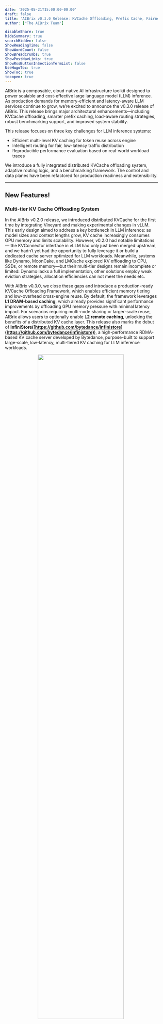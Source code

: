 ```yaml
---
date: '2025-05-21T15:00:00-00:00'
draft: false
title: 'AIBrix v0.3.0 Release: KVCache Offloading, Prefix Cache, Fairness Routing, and Benchmarking Tools'
author: ["The AIBrix Team"]

disableShare: true
hideSummary: true
searchHidden: false
ShowReadingTime: false
ShowWordCount: false
ShowBreadCrumbs: true
ShowPostNavLinks: true
ShowRssButtonInSectionTermList: false
UseHugoToc: true
ShowToc: true
tocopen: true
---
```


AIBrix is a composable, cloud-native AI infrastructure toolkit designed to power scalable and cost-effective large language model (LLM) inference. As production demands for memory-efficient and latency-aware LLM services continue to grow, we’re excited to announce the v0.3.0 release of AIBrix. This release brings major architectural enhancements—including KVCache offloading, smarter prefix caching, load-aware routing strategies, robust benchmarking support, and improved system stability.

This release focuses on three key challenges for LLM inference systems:

* Efficient multi-level KV caching for token reuse across engine  
* Intelligent routing for fair, low-latency traffic distribution  
* Reproducible performance evaluation based on real-world workload traces

We introduce a fully integrated distributed KVCache offloading system, adaptive routing logic, and a benchmarking framework. The control and data planes have been refactored for production readiness and extensibility.

---

## New Features!

### Multi-tier KV Cache Offloading System

In the AIBrix v0.2.0 release, we introduced distributed KVCache for the first time by integrating Vineyard and making experimental changes in vLLM. This early design aimed to address a key bottleneck in LLM inference: as model sizes and context lengths grow, KV cache increasingly consumes GPU memory and limits scalability. However, v0.2.0 had notable limitations — the KVConnector interface in vLLM had only just been merged upstream, and we hadn’t yet had the opportunity to fully leverage it or build a dedicated cache server optimized for LLM workloads. Meanwhile, systems like Dynamo, MoonCake, and LMCache explored KV offloading to CPU, SSDs, or remote memory—but their multi-tier designs remain incomplete or limited: Dynamo lacks a full implementation, other solutions employ weak eviction strategies, allocation efficiencies can not meet the needs etc.

With AIBrix v0.3.0, we close these gaps and introduce a production-ready KVCache Offloading Framework, which enables efficient memory tiering and low-overhead cross-engine reuse. By default, the framework leverages **L1 DRAM-based caching**, which already provides significant performance improvements by offloading GPU memory pressure with minimal latency impact. For scenarios requiring multi-node sharing or larger-scale reuse, AIBrix allows users to optionally enable **L2 remote caching**, unlocking the benefits of a distributed KV cache layer. This release also marks the debut of **InfiniStore([https://github.com/bytedance/infinistore](https://github.com/bytedance/infinistore))**, a high-performance RDMA-based KV cache server developed by Bytedance, purpose-built to support large-scale, low-latency, multi-tiered KV caching for LLM inference workloads.

<p align="center">
  <img src="/images/v0.3.0-release/aibrix-kvcache-offloading-framework.png" width="75%" style="display:inline-block; margin-right:1%" />
</p>


At the data plane, AIBrix integrates directly with vLLM through **AIBrix Offloading Connector**—a high-performance bridge designed to move data efficiently between GPU and CPU. This connector leverages optimized CUDA kernels to accelerate KV tensor transfers, minimizing overhead on critical inference paths. To scale beyond GPU memory limits, the offloading framework features a **multi-tiered cache manager** that dynamically distributes KV data across storage layers, including DRAM and RDMA-interconnected backends. This ensures large sessions and long prompts can be served without sacrificing batch size or latency. AIBrix KVCache Connector supports pluggable eviction strategies (e.g., LRU, S3FIFO) and flexible backends (e.g., **InfiniStore**) to adapt to different workload patterns and hardware environments.

Additionally, we’ve refactored the existing KVCache CRD to support new backends such as **InfiniStore**, enabling broader compatibility and deployment flexibility. AIBrix now leverages multiple cache servers organized via a **consistent hashing ring**, allowing inference engines to seamlessly communicate with distributed KV nodes. This, combined with a built-in cache placement module and coordination with the global cluster manager, enables **cross-engine KV reuse**—transforming previously isolated caches into a unified, shared KV infrastructure.

<p align="center">
  <img src="/images/v0.3.0-release/aibrix-distributed-kvcache.png" width="80%" style="display:inline-block; margin-right:1%" />
</p>

This architecture not only improves token reuse and system throughput but also reduces GPU memory pressure, making it easier to deploy large models reliably at scale. Here are some benchmarks we have done. Our benchmarks cover two scenarios: 

* Scenario-1 simulates the workload pattern of one of our internal production systems;  
* Scenario-2 simulates the workload pattern of a multi-turn conversation application. 


For Scenario-1, we construct two workloads (i.e., Workload-1 and Workload-2) from the same workload profile derived from real-world usage patterns observed in our internal production systems. Both workloads maintain identical sharing characteristics but different scaling. All unique requests in Workload-1 can be fit in the GPU KV cache, while Workload-2 scales the unique request memory footprint to 8 times, simulating capacity-constrained use cases where cache contention is severe. Note that configurations for workload generation and steps to reproduce these benchmarks will be released shortly in [AIBrix repository](https://github.com/vllm-project/aibrix/tree/main/benchmarks/scenarios/kvcache).

Figure 1 and Table 1 illustrate the performance results of all systems (Cache-X is another KVCache offloading system in the community) with Workload-1. Compared to other systems, AIBrix shows superior TTFT performance, particularly under increasing QPS. Both AIBrix L1 and AIBrix + InfiniStore deliver sub-second P99 TTFT across all load levels. For Workload-2, as shown in Figure 2 and Table 2, AIBrix + InfiniStore continues to demonstrate orders of magnitude TTFT advantages across all load conditions because of InfiniStore's low-latency access and massive capacity.

<p align="center"><strong><em>Figure 1:</em> Average Time to First Token (seconds) with Varied QPS - Workload-1</strong></p>
<p align="center">
  <img src="/images/v0.3.0-release/benchmark-kvcache-workload1.png" width="70%" style="display:inline-block; margin-right:1%" />
</p>

**Note:** The vLLM baseline is **EXCLUDED** from this chart because its performance is significantly worse than others’, making their curves difficult to distinguish at this scale.

<details>
<summary style="text-align:center;"><strong>Table 1: Click to expand TTFT Table for Workload-2</strong></summary>

<br>

|  | vLLM v0.8.5 Baseline |  | vLLM v0.8.5 Prefix Caching |  | vLLM \+ Cache-X V0 |  | vLLM \+ Cache-X V1 |  | vLLM \+ AIBrix L1 |  | vLLM \+ AIBrix \+ InfiniStore |  |
| :---- | :---- | :---- | :---- | :---- | :---- | :---- | :---- | :---- | :---- | :---- | :---- | :---- |
| QPS | Avg. | P99 | Avg. | P99 | Avg. | P99 | Avg. | P99 | Avg. | P99 | Avg. | P99 |
| 0.3 | 0.39 | 0.76 | 0.12 | 1.08 | 0.06 | 0.36 | 0.05 | 0.27 | 0.05 | 0.09 | 0.06 | 0.11 |
| 0.8 | 0.46 | 1.27 | 0.12 | 0.67 | 0.07 | 0.66 | 0.07 | 0.65 | 0.05 | 0.12 | 0.07 | 0.13 |
| 1.3 | 0.58 | 2.05 | 0.17 | 1.77 | 0.09 | 0.92 | 0.07 | 0.82 | 0.06 | 0.12 | 0.07 | 0.14 |
| 1.8 | 0.88 | 4.22 | 0.22 | 3.47 | 0.11 | 1.43 | 0.09 | 1.14 | 0.06 | 0.13 | 0.07 | 0.17 |
| 2.3 | 1.72 | 8.49 | 0.24 | 2.65 | 0.13 | 1.85 | 0.11 | 1.69 | 0.06 | 0.14 | 0.08 | 0.18 |
| 2.8 | 103.29 | 167.26 | 0.35 | 4.93 | 0.17 | 2.55 | 0.13 | 2.02 | 0.07 | 0.15 | 0.08 | 0.21 |
| 3.3 | 127.95 | 220.00 | 0.39 | 4.99 | 0.28 | 4.70 | 0.16 | 2.44 | 0.07 | 0.15 | 0.08 | 0.41 |
| 3.8 | 141.63 | 246.22 | 0.65 | 7.63 | 0.38 | 12.79 | 0.27 | 4.35 | 0.07 | 0.17 | 0.09 | 0.47 |
| 4.3 | 216.44 | 384.60 | 1.32 | 17.95 | 0.53 | 17.08 | 0.37 | 11.44 | 0.08 | 0.22 | 0.10 | 0.81 |

</details>

<br>
<br>
<br>

<p align="center"><strong><em>Figure 2:</em> Average Time to First Token (seconds) with Varied QPS - Workload-2</strong></p>
<p align="center">
  <img src="/images/v0.3.0-release/benchmark-kvcache-workload2.png" width="70%" style="display:inline-block; margin-right:1%" />
</p>

<details>
<summary style="text-align:center;"><strong>Table 2: Click to expand TTFT Table for Workload-2</strong></summary>

<br>

|  | vLLM v0.8.5 Baseline |  | vLLM v0.8.5 Prefix Caching |  | vLLM + Cache-X V0 |  | vLLM + Cache-X V1 |  | vLLM + AIBrix L1 |  | vLLM + AIBrix + InfiniStore |  |
| :---- | :---- | :---- | :---- | :---- | :---- | :---- | :---- | :---- | :---- | :---- | :---- | :---- |
| QPS | Avg. | P99 | Avg. | P99 | Avg. | P99 | Avg. | P99 | Avg. | P99 | Avg. | P99 |
| 0.3 | 0.41 | 1.01 | 0.21 | 0.59 | 0.35 | 1.06 | 0.32 | 0.85 | 0.33 | 1.04 | 0.09 | 0.61 |
| 0.8 | 0.59 | 4.75 | 0.28 | 1.21 | 0.50 | 3.22 | 0.39 | 1.50 | 0.42 | 1.77 | 0.08 | 0.47 |
| 1.3 | 0.94 | 19.02 | 0.43 | 8.00 | 0.83 | 16.02 | 0.58 | 8.73 | 0.67 | 14.92 | 0.09 | 1.89 |
| 1.8 | 1.98 | 28.02 | 0.78 | 16.08 | 1.34 | 21.79 | 0.87 | 14.44 | 1.05 | 19.11 | 0.12 | 2.65 |
| 2.3 | 7.44 | 43.67 | 1.36 | 23.28 | 2.28 | 30.33 | 1.53 | 22.75 | 2.80 | 37.70 | 0.17 | 3.70 |
| 2.8 | 119.90 | 235.08 | 2.94 | 32.64 | 8.06 | 43.87 | 4.11 | 30.02 | 4.70 | 45.29 | 0.21 | 4.13 |
| 3.3 | 230.34 | 406.14 | 30.29 | 53.43 | 94.53 | 183.23 | 68.92 | 135.68 | 10.87 | 44.85 | 0.33 | 5.02 |
| 3.8 | 275.73 | 429.01 | 112.45 | 210.21 | 177.45 | 332.48 | 152.06 | 295.40 | 73.13 | 116.05 | 0.42 | 9.85 |
| 4.3 | 296.89 | 429.40 | 169.14 | 279.82 | 219.18 | 361.50 | 197.74 | 304.80 | 140.62 | 238.98 | 0.58 | 16.20 |

</details>

<br>
<br>
<br>

For Scenario-2, we construct a workload (i.e., Workload-3) that theoretically consumes 8 times of GPU KV cache capacity to showcase the advantages of KV cache offloading for multi-turn conversation applications. As shown in Table 3, the performance comparison highlights several key insights. 1\) Cache-X V1 outperforms V0 due to its ability to overlap I/O and computation, reducing idle time (“bubble”) in the execution pipeline. 2\) When comparing AIBrix solutions with Cache-X, AIBrix L1 delivers performance on par with Cache-X V0, while AIBrix \+ InfiniStore, because of its larger capacity, achieves the lowest latencies across all QPS levels. AIBrix KVCache will support vLLM V1’s KV connector as well to further squeeze the bubble between I/O and computation in order to deliver more optimized effectiveness and efficiency.


<p align="center"><strong><em>Figure 3:</em> Average Time to First Token (seconds) with Varied QPS - Workload-3</strong></p>
<p align="center">
  <img src="/images/v0.3.0-release/benchmark-kvcache-workload3.png" width="70%" style="display:inline-block; margin-right:1%" />
</p>

<details>
<summary style="text-align:center;"><strong>Table 3: Click to expand TTFT Table for Workload-3</strong></summary>

<br>

|  | vLLM v0.8.5 Baseline |  | vLLM v0.8.5 Prefix Caching |  | vLLM + Cache-X V0 |  | vLLM + Cache-X V1 |  | vLLM + AIBrix L1 |  | vLLM + AIBrix + InfiniStore |  |
| :---- | :---- | :---- | :---- | :---- | :---- | :---- | :---- | :---- | :---- | :---- | :---- | :---- |
| QPS | Avg. | P99 | Avg. | P99 | Avg. | P99 | Avg. | P99 | Avg. | P99 | Avg. | P99 |
| 0.3 | 1.65 | 8.90 | 0.45 | 2.92 | 0.65 | 3.24 | 0.58 | 2.24 | 0.66 | 2.72 | 0.43 | 1.93 |
| 0.8 | 9.61 | 59.26 | 1.22 | 9.08 | 1.25 | 9.25 | 0.90 | 7.14 | 1.14 | 6.48 | 0.52 | 2.15 |
| 1.3 | 18.58 | 59.29 | 6.01 | 41.29 | 3.01 | 17.55 | 1.98 | 13.00 | 2.53 | 12.39 | 0.93 | 5.44 |
| 1.8 | 42.88 | 106.85 | 19.87 | 81.10 | 14.66 | 40.06 | 5.29 | 20.67 | 6.07 | 19.70 | 1.46 | 8.66 |
| 2.3 | 41.55 | 109.56 | 31.14 | 82.19 | 26.83 | 54.34 | 11.16 | 32.42 | 22.35 | 51.36 | 2.17 | 11.38 |
| 2.8 | 41.34 | 98.44 | 34.15 | 87.31 | 26.60 | 57.26 | 12.93 | 34.14 | 24.84 | 50.89 | 3.80 | 16.15 |
| 3.3 | 42.83 | 96.59 | 29.56 | 84.44 | 27.48 | 56.35 | 12.93 | 34.46 | 24.23 | 49.62 | 11.99 | 36.44 |
| 3.8 | 43.77 | 109.12 | 32.16 | 90.08 | 26.33 | 57.08 | 12.72 | 33.85 | 25.91 | 51.20 | 10.86 | 29.18 |
| 4.3 | 42.95 | 93.38 | 24.78 | 77.92 | 26.76 | 55.20 | 12.10 | 33.06 | 23.99 | 51.99 | 10.55 | 26.62 |

</details>

<br>
<br>
<br>

### Enhanced Routing Capabilities

This release upgrades routing logic with intelligent, adaptive strategies for LLM serving:

* **Prefix-aware Routing**: Uses hash token-based prefix matching and load awareness for reduced latency.  
* **Preble**: An implementation of [ICLR'25 Preble](https://arxiv.org/abs/2407.00023), it balances KV cache reuse and GPU load using prefix length and a prompt-aware cost mode.   
* **Fairness-oriented Routing**: An implementation of [OSDI’24 VTC](https://www.usenix.org/conference/osdi24/presentation/sheng), it introduces the `vtc-basic` router with Windowed Adaptive Fairness Routing algorithm that enforces load fairness through dynamic token tracking and adaptive pod assignment.

#### 2.1 Prefix-Cache Routing

Inference engine such as vLLM provides prefix-caching where KV cache of existing queries is cached such that a new query can directly reuse the KV cache if it shares the same prefix with one of the existing queries, allowing the new query to skip the computation of the shared part. To take advantage of this feature, AIBrix gateway introduces prefix-cache aware routing to achieve this goal. Some high level design details are 

- Prefix-cache routing, does load balancing to ensure no hot spots are created i.e. all requests sharing the same prefix are intelligently balanced across pods. Goal here to increase prefix-cache sharing without creating a hot-spot (more [implementation details](https://github.com/vllm-project/aibrix/blob/main/pkg/plugins/gateway/algorithms/README.md#prefix-cache-aware), [PR](https://github.com/vllm-project/aibrix/pull/933)). Observed \~45% improvement in TTFT (averaged across different request patterns) with prefix-cache compared to random routing. 

- Prefix-cache supports multi-turn conversation, gateway's router identifies multi-turn conversation and routes such requests efficiently to ensure KV cache sharing.

 > To use [prefix-cache routing](https://aibrix.readthedocs.io/latest/features/gateway-plugins.html#routing-strategies), include header *`"routing-strategy": "prefix-cache"`*.

<p align="center">
  <img src="/images/v0.3.0-release/aibrix-prefix-cache-aware.png" width="90%" style="display:inline-block; margin-right:1%" />
</p>

#### 2.2 Preble Paper based: Prefix-Cache Routing Implementation

[Preble](https://arxiv.org/pdf/2407.00023) is a prefix-cache routing strategy designed to efficiently handle long prompts with partially shared prefixes across requests. It co-optimizes KV cache reuse and computation load-balancing. The key insight is that when prompts share prefixes, caching and reusing computed KV states across requests dramatically improves performance. However, this reuse must be balanced with system load.. Preble operates as follows: if the shared prefix is longer than the unique suffix of a prompt, the request is routed to a GPU  that already has the longest matching prefix cached. Otherwise, it routes the request to another GPU to balance the load. 

Load Balancing: when the shared prefix portion is smaller than a configurable threshold (e.g., 50%), it calculates a "prompt-aware load cost" for each GPU that combines three distinct cost categories, all measured in GPU computation time.

- The first component, historical computation load, captures each GPU's recent processing activity within a time window to understand baseline utilization without needing real-time measurements. 
- The second component, eviction cost, evaluates the penalty of removing cached KV states when memory is needed, weighting each potential eviction by its hit rate to preserve frequently-used prefixes. 
- The final component simply estimates the new request's processing cost on each GPU, focusing on prefill time for non-cached tokens. 

By combining these three costs (L + M + P), Preble assigns each request to the GPU with the lowest total cost, effectively balancing immediate processing efficiency against long-term cluster performance. Our implementation of Preble at AIBrix was done based on the original [Preble code](https://github.com/WukLab/preble).

> To use preble based prefix-cache solution, include header *`"routing-strategy": "prefix-cache-preble"`*. Current status is *experimental*.


<p align="center">
  <img src="/images/v0.3.0-release/benchmark-routing-1k.png" width="40%" style="display:inline-block; margin-right:1%" />
  <img src="/images/v0.3.0-release/benchmark-routing-8k.png" width="40%" style="display:inline-block;" />
</p>

<p align="center"><em>Benchmark result for different prefix cache and load aware routing strategies</em></p>

#### 2.3 Fairness-oriented Routing

The Virtual Token Counter (VTC) is a fair scheduling algorithm for LLM serving based on the paper ["Fairness in Serving Large Language Models" (Sheng et al.)](https://www.usenix.org/conference/osdi24/presentation/sheng). It aims to provide fairness among clients by tracking the service (weighted token count) each client has received and prioritizing those who have received less service.  While the original paper's implementation is designed for and evaluated in batched inference environments, we introduce a simplified version of VTC called `vtc-basic` in this release, for non-batched requests more suitable for the distributed and cloud native nature of AIBrix environments.

`vtc-basic` router implements the Windowed Adaptive Fairness Routing algorithm, which uses a windowed adaptive clamped linear approach to ensure load fairness among users.  It has four key components: (1) a sliding window that tracks token usage over configurable time periods, (2) adaptive bucket sizing that dynamically adjusts based on observed token patterns, (3) clamped token values to prevent extreme sensitivity and jitter, and (4) linear mapping between tokens and pod assignments. Using these components, the router creates a hybrid scoring system that balances fairness (based on normalized user token counts) with utilization (based on current pod load) to select the pod with the lowest combined score, ensuring both fair resource allocation and efficient system utilization.  Environment variables to override and configure default values of the router are available [here](https://github.com/vllm-project/aibrix/tree/main/pkg/plugins/gateway/algorithms#environment-variables).  

> To use a fairness-oriented routing, include header *`"routing-strategy": "vtc-basic"`*. Current status is *experimental*.


### Synthetic Benchmarking & Load Generation Framework

Modern LLM deployments face unpredictable workloads, fluctuating user sessions, and a wide range of prompt/generation patterns. To meet these demands, AIBrix v0.3.0 introduces a **fully modular, production-grade benchmark toolkit** designed to evaluate AI inference systems with unmatched realism and flexibility.

![](/images/v0.3.0-release/aibrix-benchmark-framework.png)

At its core, the AIBrix benchmark framework is built around a cleanly decoupled architecture: dataset generation, workload shaping, and benchmark execution. Each component can be customized independently, making it easy to plug in your own prompt logs, traffic traces, or experimental workloads—whether you're working on a new model deployment, scaling policy, or runtime optimization.

**Flexible Dataset Generation:** AIBrix supports a variety of dataset formats—from flat prompt lists to multi-turn, sessioned conversations. Whether you're generating synthetic data for stress testing or converting real client logs, the toolkit provides four flexible modes:

* Controlled Synthetic Sharing for studying prefix reuse.  
* Multi-turn Synthetic Conversations for dialogue-style workloads.  
* Open Dataset Conversion (e.g., ShareGPT).  
* Client Log Replay with full input-output control for specific models.

Each dataset type is designed to plug seamlessly into the workload generator, enabling you to quickly iterate on prompt structures or session behavior.

**Simulate Real Workloads:** Unlike many synthetic or fixed-pattern tools, AIBrix is built with real-world inference behavior in mind. You can:

* Try Load Modeling by controlling runtime characteristics such as Queries per second (QPS), Prompt and generation token lengths,  Session concurrency, and Time-based traffic distribution (e.g., bursty loads).  
* Replay real traces from production environments (e.g., Azure LLM traces, Grafana-exported metrics).  
* Model dynamic traffic fluctuations with statistical patterns.  
* Evaluate session-based prompt reuse, including scenarios with controlled lengths of shared prefixes.

From steady-state baselines to high-burst or multi-session simulations, AIBrix lets you reproduce the messy realities of production traffic.

**Execute, Measure, and Tune:** The benchmark client supports both streaming and non-streaming APIs, collecting fine-grained latency metrics like Time-to-First-Token (TTFT) and Time-per-Output-Token (TPOT). Whether you're studying routing behavior, KV cache backends, autoscaling metrics, AIBrix gives you the instrumentation and flexibility needed to generate insights that translate directly into production improvements.


## Feature Enhancements

Beyond the core features of KV cache offloading, intelligent routing, and benchmarking, AIBrix v0.3.0 includes several production-grade improvements to enhance stability, extensibility, and operational visibility across the stack.

### Gateway Enhancements

* Support for OpenAI-compatible APIs, including streaming responses, usage reporting, asynchronous handling, and standardized error responses for seamless end-to-end integration. ([#703](https://github.com/vllm-project/aibrix/pull/703), [#788](https://github.com/vllm-project/aibrix/pull/788), [#799](https://github.com/vllm-project/aibrix/pull/799))  
* Introduced the `/v1/models` endpoint for compatibility with OpenAI-style API clients. ([#802](https://github.com/vllm-project/aibrix/pull/802))  
* Refactored gateway-plugins with an extensible `ext-proc` server architecture, laying the foundation for pluggable policies. ([#810](https://github.com/vllm-project/aibrix/pull/810))  
* Improved concurrency safety and routing stability through major cache and router redesigns ([#878](https://github.com/vllm-project/aibrix/pull/878), [#884](https://github.com/vllm-project/aibrix/pull/884))

### Control Plane

* Added Kubernetes webhook validation for CRDs, providing early error feedback during resource creation ([#748](https://github.com/vllm-project/aibrix/pull/748), [#786](https://github.com/vllm-project/aibrix/pull/786)).  
* Improve RayClusterFleet to fully support Deepseek-r1/v3 models ([#789](https://github.com/vllm-project/aibrix/pull/789), [#826](https://github.com/vllm-project/aibrix/pull/826), [#835](https://github.com/vllm-project/aibrix/pull/835), [#914](https://github.com/vllm-project/aibrix/pull/914), [#954](https://github.com/vllm-project/aibrix/pull/954)).  
* Add scale subresource in RayClusterFleet CRD and enable HPA support ([#1082](https://github.com/vllm-project/aibrix/pull/1082), [#1109](https://github.com/vllm-project/aibrix/pull/1109))

### Installation Experiences

* Introduced Terraform modules for GCP and Kubernetes deployment. ([#823](https://github.com/vllm-project/aibrix/pull/823))
* Added setup guides for Minikube on Lambda Cloud and AWS in the documentation. ([#1020](https://github.com/vllm-project/aibrix/pull/1020))
* Enabled standalone controller installation for simplified system bootstrapping. ([#930](https://github.com/vllm-project/aibrix/pull/930). [#931](https://github.com/vllm-project/aibrix/pull/931))
* Streamlined upgrade workflows by introducing `kubectl apply` support. CRDs are now split and applied with `--server-side`, avoiding annotation size limits and enabling smooth incremental updates. ([#793](https://github.com/vllm-project/aibrix/pull/793))
* Enabled container image publishing to Github Container Registry (GHCR).([#1041](https://github.com/vllm-project/aibrix/pull/1041))
* Support ARM container Images. ([#1090](https://github.com/vllm-project/aibrix/pull/1090))

### Observability & Stability

* Shipped prebuilt Grafana dashboards covering control plane, gateway, and KV cache components for out-of-the-box observability. ([#1048](https://github.com/vllm-project/aibrix/pull/1048))
* Tuned Envoy proxy memory and buffer configurations for better performance under high concurrency. ([#825](https://github.com/vllm-project/aibrix/pull/825))
* Tuned Envoy proxy configurations for memory and buffer management under high concurrency. ([#967](https://github.com/vllm-project/aibrix/pull/967))
* Added graceful shutdown, liveness, and readiness probes to improve service resilience. ([#962](https://github.com/vllm-project/aibrix/pull/962))
* Delivered production-ready monitoring setups for all major system components. ([#1048](https://github.com/vllm-project/aibrix/pull/1048))

## Bug Fixes

This release includes over 40 bug fixes aimed at improving system robustness, correctness, and production readiness. Key fixes include:

* **OpenAI & vLLM Interface Compatibility (Gateway Plugin)**: Fixed request/response header handling, streaming token usage reporting, and error propagation. ([#703](https://github.com/vllm-project/aibrix/pull/703), [#788](https://github.com/vllm-project/aibrix/pull/788), [#794](https://github.com/vllm-project/aibrix/pull/794), [#1006](https://github.com/vllm-project/aibrix/pull/1006))

* **Internal Cache Store & Controller Reliability**: Resolved stale cache issues, incorrect informer setup, and controller cleanup handling. ([#763](https://github.com/vllm-project/aibrix/pull/763), [#925](https://github.com/vllm-project/aibrix/pull/925), [#926](https://github.com/vllm-project/aibrix/pull/926), [#937](https://github.com/vllm-project/aibrix/pull/937), [#938](https://github.com/vllm-project/aibrix/pull/938), [#981](https://github.com/vllm-project/aibrix/pull/981), [#1015](https://github.com/vllm-project/aibrix/pull/1015))

* **Autoscaling Stability**: Addressed metric fetching failures, locking issues and HPA sync correctness. ([#860](https://github.com/vllm-project/aibrix/pull/860), [#934](https://github.com/vllm-project/aibrix/pull/934), [#1039](https://github.com/vllm-project/aibrix/pull/1039), [#1044](https://github.com/vllm-project/aibrix/pull/1044))

* **Gateway Stability**: Improved rate limiting keys, Redis client lifecycle, and reference grant cleanup behavior. ([#968](https://github.com/vllm-project/aibrix/pull/968), [#987](https://github.com/vllm-project/aibrix/pull/987), [#1056](https://github.com/vllm-project/aibrix/pull/1056))

## Contributors & Community

v0.3.0 is one of our **most collaborative releases to date**, with **35 contributors** bringing diverse improvements across control plane, data plane, docs, and developer tools.

Special thanks to contributors who drove key features and improvements in this release:

* KVCache Offloading and Distributed KV orchestration: [@DwyaneShi](https://github.com/DwyaneShi) [@Jeffwan](https://github.com/Jeffwan)
* Infinistore: [@thesues](https://github.com/thesues) [@hhzguo](https://github.com/hhzguo) [@XiaoningDing](https://github.com/XiaoningDing)
* Routing & Gateway enhancements: [@varungup90](https://github.com/varungup90), [@gangmuk](https://github.com/gangmuk), [@Venkat2811](https://github.com/Venkat2811), [@zhangjyr](https://github.com/zhangjyr), [@Xunzhuo](https://github.com/Xunzhuo)
* Benchmark toolkit: [@happyandslow](https://github.com/happyandslow) [@duli2012](https://github.com/duli2012)
* Stability Improvements: [@googs1025](https://github.com/googs1025) [@Iceber](https://github.com/Iceber) [@kerthcet](https://github.com/kerthcet)

We’re also thrilled to welcome many **first-time contributors** to the AIBrix community:

[@gaocegege](https://github.com/gaocegege), [@eltociear](https://github.com/eltociear), [@terrytangyuan](https://github.com/terrytangyuan), [@jolfr](https://github.com/jolfr), [@Abirdcfly](https://github.com/Abirdcfly), [@pierDipi](https://github.com/pierDipi), [@Xunzhuo](https://github.com/Xunzhuo), [@zjd0112](https://github.com/zjd0112), [@SongGuyang](https://github.com/SongGuyang), [@vaaandark](https://github.com/vaaandark), [@vie-serendipity](https://github.com/vie-serendipity), [@nurali-techie](https://github.com/nurali-techie), [@legendtkl](https://github.com/legendtkl), [@ronaldosaheki](https://github.com/ronaldosaheki), [@nadongjun](https://github.com/nadongjun), [@cr7258](https://github.com/cr7258), [@thomasjpfan](https://github.com/thomasjpfan), [@runzhen](https://github.com/runzhen), [@my-git9](https://github.com/my-git9), [@googs1025](https://github.com/googs1025), [@Iceber](https://github.com/Iceber), [@ModiIntel](https://github.com/ModiIntel), [@Venkat2811](https://github.com/Venkat2811), [@SuperMohit](https://github.com/SuperMohit), [@weapons97](https://github.com/weapons97), [@zhixian82](https://github.com/zhixian82)

Thank you for your valuable contributions and feedback—keep them coming!

## Next Steps

We’re actively evolving AIBrix to support more advanced and production-ready LLM serving capabilities. For v0.4.0 and beyond, our roadmap includes:

* **Prefill & Decode Disaggregation**: Enable architectural support for separating prefill and decode stages across devices or nodes to maximize throughput and resource utilization.

* **KVCache Offloading Framework Evolution**: Extend support to the vLLM v1 architecture, which introduces layer-by-layer pipelined KV transmission—enabling lower latency and better parallelism compared to the v0 design.

* **Multi-Tenancy & Isolation**: Introduce tenancy as a first-class concept in AIBrix—supporting per-tenant model isolation, request segregation, and fine-grained SLO control for production use cases.

* **Batch Inference & Request Collocation**: Optimize request routing across heterogeneous GPU types to improve cost-efficiency, particularly under mixed workload conditions.

Stay tuned for our upcoming **[v0.4.0 roadmap](https://github.com/vllm-project/aibrix/issues/1098)**! If you're interested in contributing new features or helping shape the direction of AIBrix, we’d love to hear from you.

Have a feature request in mind? Feel free to leave a comment on this issue.

Looking to collaborate or get involved? Don’t hesitate to reach out—we welcome all contributions! 
